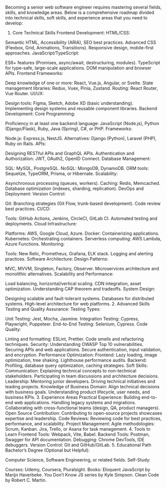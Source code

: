 Becoming a senior web software engineer requires mastering several fields, skills, and knowledge areas. Below is a comprehensive roadmap divided into technical skills, soft skills, and experience areas that you need to develop:

1. Core Technical Skills
Frontend Development:
HTML/CSS:

Semantic HTML, Accessibility (ARIA), SEO best practices.
Advanced CSS (Flexbox, Grid, Animations, Transitions).
Responsive design, mobile-first approaches.
JavaScript/TypeScript:

ES6+ features (Promises, async/await, destructuring, modules).
TypeScript for type-safe, large-scale applications.
DOM manipulation and browser APIs.
Frontend Frameworks:

Deep knowledge of one or more: React, Vue.js, Angular, or Svelte.
State management libraries: Redux, Vuex, Pinia, Zustand.
Routing: React Router, Vue Router.
UI/UX:

Design tools: Figma, Sketch, Adobe XD (basic understanding).
Implementing design systems and reusable component libraries.
Backend Development:
Core Programming:

Proficiency in at least one backend language: JavaScript (Node.js), Python (Django/Flask), Ruby, Java (Spring), C#, or PHP.
Frameworks:

Node.js: Express.js, NestJS.
Alternatives: Django (Python), Laravel (PHP), Ruby on Rails.
APIs:

Designing RESTful APIs and GraphQL APIs.
Authentication and Authorization: JWT, OAuth2, OpenID Connect.
Database Management:

SQL: MySQL, PostgreSQL.
NoSQL: MongoDB, DynamoDB.
ORM tools: Sequelize, TypeORM, Prisma, or Hibernate.
Scalability:

Asynchronous processing (queues, workers).
Caching: Redis, Memcached.
Database optimization (indexes, sharding, replication).
DevOps and Deployment:
Version Control:

Git: Branching strategies (Git Flow, trunk-based development).
Code review best practices.
CI/CD:

Tools: GitHub Actions, Jenkins, CircleCI, GitLab CI.
Automated testing and deployments.
Cloud Infrastructure:

Platforms: AWS, Google Cloud, Azure.
Docker: Containerizing applications.
Kubernetes: Orchestrating containers.
Serverless computing: AWS Lambda, Azure Functions.
Monitoring:

Tools: New Relic, Prometheus, Grafana, ELK stack.
Logging and alerting practices.
Software Architecture:
Design Patterns:

MVC, MVVM, Singleton, Factory, Observer.
Microservices architecture and monolithic alternatives.
Scalability and Performance:

Load balancing, horizontal/vertical scaling.
CDN integration, asset optimization.
Understanding CAP theorem and tradeoffs.
System Design:

Designing scalable and fault-tolerant systems.
Databases for distributed systems.
High-level architecture for web platforms.
2. Advanced Skills
Testing and Quality Assurance:
Testing Types:

Unit Testing: Jest, Mocha, Jasmine.
Integration Testing: Cypress, Playwright, Puppeteer.
End-to-End Testing: Selenium, Cypress.
Code Quality:

Linting and formatting: ESLint, Prettier.
Code smells and refactoring techniques.
Security:
Understanding OWASP Top 10 vulnerabilities.
Securing APIs and web applications.
Secure authentication, input validation, and encryption.
Performance Optimization:
Frontend:
Lazy loading, image optimization, tree shaking.
Lighthouse performance audits.
Backend:
Profiling, database query optimization, caching strategies.
Soft Skills:
Communication:
Explaining technical concepts to non-technical stakeholders.
Participating in team discussions and architecture decisions.
Leadership:
Mentoring junior developers.
Driving technical initiatives and leading projects.
Knowledge of Business Domain:
Align technical decisions with business goals.
Understanding product lifecycle, user needs, and business KPIs.
3. Experience Areas
Practical Experience:
Building end-to-end web applications.
Handling legacy systems and migrations.
Collaborating with cross-functional teams (design, QA, product managers).
Open Source Contribution:
Contributing to open-source projects showcases expertise and leadership.
Code Reviews:
Reviewing code for best practices, performance, and scalability.
Project Management:
Agile methodologies: Scrum, Kanban.
Jira, Trello, or Asana for task management.
4. Tools to Learn
Frontend Tools: Webpack, Vite, Babel.
Backend Tools: Postman, Swagger for API documentation.
Debugging: Chrome DevTools, IDE debuggers.
Version Control: Git and GitHub/GitLab.
5. Educational Path
Bachelor’s Degree (Optional but Helpful):

Computer Science, Software Engineering, or related fields.
Self-Study:

Courses: Udemy, Coursera, Pluralsight.
Books:
Eloquent JavaScript by Marijn Haverbeke.
You Don’t Know JS series by Kyle Simpson.
Clean Code by Robert C. Martin.